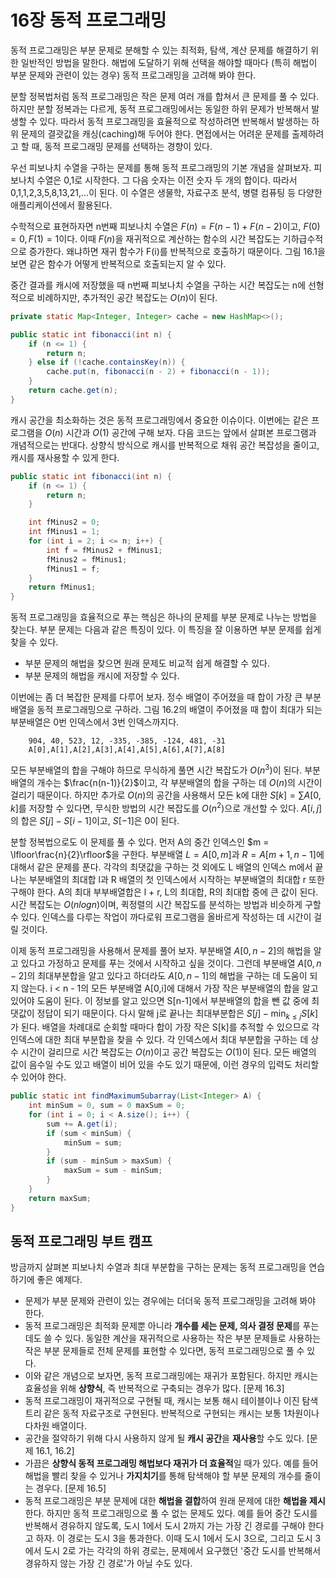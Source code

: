 # 16장 동적 프로그래밍

동적 프로그래밍은 부분 문제로 분해할 수 있는 최적화, 탐색, 계산 문제를 해결하기 위한 일반적인 방법을 말한다. 해법에 도달하기 위해 선택을 해야할 때마다 (특히 해법이 부분 문제와 관련이 있는 경우) 동적 프로그래밍을 고려해 봐야 한다.

분할 정복법처럼 동적 프로그래밍은 작은 문제 여러 개를 합쳐서 큰 문제를 풀 수 있다. 하지만 분할 정복과는 다르게, 동적 프로그래밍에서는 동일한 하위 문제가 반복해서 발생할 수 있다. 따라서 동적 프로그래밍을 효율적으로 작성하려면 반복해서 발생하는 하위 문제의 결괏값을 캐싱(caching)해 두어야 한다. 면접에서는 어려운 문제를 출제하려고 할 때, 동적 프로그래밍 문제를 선택하는 경향이 있다.

우선 피보나치 수열을 구하는 문제를 통해 동적 프로그래밍의 기본 개념을 살펴보자. 피보나치 수열은 0,1로 시작한다. 그 다음 숫자는 이전 숫자 두 개의 합이다. 따라서 0,1,1,2,3,5,8,13,21,...이 된다. 이 수열은 생물학, 자료구조 분석, 병렬 컴퓨팅 등 다양한 애플리케이션에서 활용된다.

수학적으로 표현하자면 n번째 피보나치 수열은 $F(n) = F(n-1) + F(n-2)$이고, $F(0) = 0, F(1) = 1$이다. 이때 $F(n)$을 재귀적으로 계산하는 함수의 시간 복잡도는 기하급수적으로 증가한다. 왜냐하면 재귀 함수가 F(i)를 반복적으로 호출하기 때문이다. 그림 16.1을 보면 같은 함수가 어떻게 반복적으로 호출되는지 알 수 있다.

중간 결과를 캐시에 저장했을 때 n번째 피보나치 수열을 구하는 시간 복잡도는 n에 선형적으로 비례하지만, 추가적인 공간 복잡도는 $O(n)$이 된다.

```java
private static Map<Integer, Integer> cache = new HashMap<>();

public static int fibonacci(int n) {
    if (n <= 1) {
        return n;
    } else if (!cache.containsKey(n)) {
        cache.put(n, fibonacci(n - 2) + fibonacci(n - 1));
    }
    return cache.get(n);
}
```

캐시 공간을 최소화하는 것은 동적 프로그래밍에서 중요한 이슈이다. 이번에는 같은 프로그램을 $O(n)$ 시간과 $O(1)$ 공간에 구해 보자. 다음 코드는 앞에서 살펴본 프로그램과 개념적으로는 반대다. 상향식 방식으로 캐시를 반복적으로 채워 공간 복잡성을 줄이고, 캐시를 재사용할 수 있게 한다.

```java
public static int fibonacci(int n) {
    if (n <= 1) {
        return n;
    }

    int fMinus2 = 0;
    int fMinus1 = 1;
    for (int i = 2; i <= n; i++) {
        int f = fMinus2 + fMinus1;
        fMinus2 = fMinus1;
        fMinus1 = f;
    }
    return fMinus1;
}
```

동적 프로그래밍을 효율적으로 푸는 핵심은 하나의 문제를 부분 문제로 나누는 방법을 찾는다. 부분 문제는 다음과 같은 특징이 있다. 이 특징을 잘 이용하면 부분 문제를 쉽게 찾을 수 있다.

- 부분 문제의 해법을 찾으면 원래 문제도 비교적 쉽게 해결할 수 있다.
- 부분 문제의 해법을 캐시에 저장할 수 있다.

이번에는 좀 더 복잡한 문제를 다루어 보자. 정수 배열이 주어졌을 때 합이 가장 큰 부분배열을 동적 프로그래밍으로 구하라. 그림 16.2의 배열이 주어졌을 때 합이 최대가 되는 부분배열은 0번 인덱스에서 3번 인덱스까지다.

```text
    904, 40, 523, 12, -335, -385, -124, 481, -31
    A[0],A[1],A[2],A[3],A[4],A[5],A[6],A[7],A[8]
```

모든 부분배열의 합을 구해야 하므로 무식하게 풀면 시간 복잡도가 $O(n^3)$이 된다. 부분배열의 개수는 $\frac{n(n-1)}{2}$이고, 각 부분배열의 합을 구하는 데 $O(n)$의 시간이 걸리기 때문이다. 하지만 추가로 $O(n)$의 공간을 사용해서 모든 k에 대한 $S[k] = \sum{A[0,k]}$를 저장할 수 있다면, 무식한 방법의 시간 복잡도를 $O(n^2)$으로 개선할 수 있다. $A[i,j]$의 합은 $S[j] - S[i - 1]$이고, $S[-1]$은 0이 된다.

분할 정복법으로도 이 문제를 풀 수 있다. 먼저 A의 중간 인덱스인 $m = \lfloor\frac{n}{2}\rfloor$을 구한다. 부분배열 $L = A[0,m]$과 $R = A[m + 1, n - 1]$에 대해서 같은 문제를 푼다. 각각의 최댓값을 구하는 것 외에도 L 배열의 인덱스 m에서 끝나는 부분배열의 최대합 l과 R 배열의 첫 인덱스에서 시작하는 부분배열의 최대합 r 또한 구해야 한다. A의 최대 부부배열합은 l + r, L의 최대합, R의 최대합 중에 큰 값이 된다. 시간 복잡도는 $O(n log n)$이며, 퀵정렬의 시간 복잡도를 분석하는 방법과 비슷하게 구할 수 있다. 인덱스를 다루는 작업이 까다로워 프로그램을 올바르게 작성하는 데 시간이 걸릴 것이다.

이제 동적 프로그래밍을 사용해서 문제를 풀어 보자. 부분배열 $A[0, n-2]$의 해법을 알고 있다고 가정하고 문제를 푸는 것에서 시작하고 싶을 것이다. 그런데 부분배열 $A[0, n-2]$의 최대부분합을 알고 있다고 하더라도 $A[0, n-1]$의 해법을 구하는 데 도움이 되지 않는다. i < n - 1의 모든 부분배열 A[0,i]에 대해서 가장 작은 부분배열의 합을 알고 있어야 도움이 된다. 이 정보를 알고 있으면 S[n-1]에서 부분배열의 합을 뺀 값 중에 최댓값이 정답이 되기 때문이다. 다시 말해 j로 끝나는 최대부분합은 $S[j] - \min_{k \le j}S[k]$가 된다. 배열을 차례대로 순회할 때마다 합이 가장 작은 S[k]를 추적할 수 있으므로 각 인덱스에 대한 최대 부분합을 찾을 수 있다. 각 인덱스에서 최대 부분합을 구하는 데 상수 시간이 걸리므로 시간 복잡도는 $O(n)$이고 공간 복잡도는 $O(1)$이 된다. 모든 배열의 값이 음수일 수도 있고 배열이 비어 있을 수도 있기 때문에, 이런 경우의 입력도 처리할 수 있어야 한다.

```java
public static int findMaximumSubarray(List<Integer> A) {
    int minSum = 0, sum = 0 maxSum = 0;
    for (int i = 0; i < A.size(); i++) {
        sum += A.get(i);
        if (sum < minSum) {
            minSum = sum;
        }
        if (sum - minSum > maxSum) {
            maxSum = sum - minSum;
        }
    }
    return maxSum;
}
```

## 동적 프로그래밍 부트 캠프

방금까지 살펴본 피보나치 수열과 최대 부분합을 구하는 문제는 동적 프로그래밍을 연습하기에 좋은 예제다.

- 문제가 부분 문제와 관련이 있는 경우에는 더더욱 동적 프로그래밍을 고려해 봐야 한다.
- 동적 프로그래밍은 최적화 문제뿐 아니라 **개수를 세는 문제, 의사 결정 문제**를 푸는 데도 쓸 수 있다. 동일한 계산을 재귀적으로 사용하는 작은 부분 문제들로 사용하는 작은 부분 문제들로 전체 문제를 표현할 수 있다면, 동적 프로그래밍으로 풀 수 있다.
- 이와 같은 개념으로 보자면, 동적 프로그래밍에는 재귀가 포함된다. 하지만 캐시는 효율성을 위해 **상향식**, 즉 반복적으로 구축되는 경우가 많다. [문제 16.3]
- 동적 프로그래밍이 재귀적으로 구현될 때, 캐시는 보통 해시 테이블이나 이진 탐색 트리 같은 동적 자료구조로 구현된다. 반복적으로 구현되는 캐시는 보통 1차원이나 다차원 배열이다.
- 공간을 절약하기 위해 다시 사용하지 않게 될 **캐시 공간**을 **재사용**할 수도 있다. [문제 16.1, 16.2]
- 가끔은 **상향식 동적 프로그래밍 해법보다 재귀가 더 효율적**일 때가 있다. 예를 들어 해법을 빨리 찾을 수 있거나 **가지치기**를 통해 탐색해야 할 부분 문제의 개수를 줄이는 경우다. [문제 16.5]
- 동적 프로그래밍은 부분 문제에 대한 **해법을 결합**하여 원래 문제에 대한 **해법을 제시**한다. 하지만 동적 프로그래밍으로 풀 수 없는 문제도 있다. 예를 들어 중간 도시를 반복해서 경유하지 않도록, 도시 1에서 도시 2까지 가는 가장 긴 경로를 구해야 한다고 하자. 이 경로는 도시 3을 통과한다. 이때 도시 1에서 도시 3으로, 그리고 도시 3에서 도시 2로 가는 각각의 하위 경로는, 문제에서 요구했던 '중간 도시를 반복해서 경유하지 않는 가장 긴 경로'가 아닐 수도 있다.
